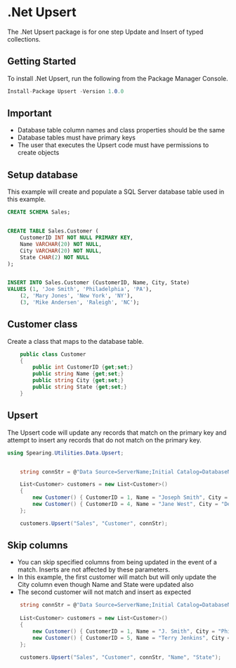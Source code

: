 # .Net Upsert
The .Net Upsert package is for one step Update and Insert of typed collections.


## Getting Started
To install .Net Upsert, run the following from the Package Manager Console.
```csharp
Install-Package Upsert -Version 1.0.0
```

## Important
* Database table column names and class properties should be the same
* Database tables must have primary keys
* The user that executes the Upsert code must have permissions to create objects

## Setup database
This example will create and populate a SQL Server database table used in this example.
```sql
CREATE SCHEMA Sales;


CREATE TABLE Sales.Customer (
	CustomerID INT NOT NULL PRIMARY KEY,
	Name VARCHAR(20) NOT NULL,
	City VARCHAR(20) NOT NULL,
	State CHAR(2) NOT NULL
);


INSERT INTO Sales.Customer (CustomerID, Name, City, State)
VALUES (1, 'Joe Smith', 'Philadelphia', 'PA'),
	(2, 'Mary Jones', 'New York', 'NY'),
	(3, 'Mike Andersen', 'Raleigh', 'NC');
```

## Customer class
Create a class that maps to the database table.
```csharp
    public class Customer
    {
        public int CustomerID {get;set;}
        public string Name {get;set;}
        public string City {get;set;}
        public string State {get;set;}
    }
```

## Upsert
The Upsert code will update any records that match on the primary key and attempt to insert any records that do not match on the primary key.
```csharp
using Spearing.Utilities.Data.Upsert;


    string connStr = @"Data Source=ServerName;Initial Catalog=DatabaseName;User Id=SomeUser; Password=password1;";

    List<Customer> customers = new List<Customer>()
    {
        new Customer() { CustomerID = 1, Name = "Joseph Smith", City = "Philadelphia", State = "PA" },
        new Customer() { CustomerID = 4, Name = "Jane West", City = "Denver", State = "CO" }
    };

    customers.Upsert("Sales", "Customer", connStr);
```

## Skip columns
* You can skip specified columns from being updated in the event of a match.  Inserts are not affected by these parameters.
* In this example, the first customer will match but will only update the City column even though Name and State were updated also
* The second customer will not match and insert as expected
```csharp
    string connStr = @"Data Source=ServerName;Initial Catalog=DatabaseName;User Id=SomeUser; Password=password1;";
    
    List<Customer> customers = new List<Customer>()
    {
        new Customer() { CustomerID = 1, Name = "J. Smith", City = "Philly", State = "XX" },
        new Customer() { CustomerID = 5, Name = "Terry Jenkins", City = "Los Angeles", State = "CA" }
    };

    customers.Upsert("Sales", "Customer", connStr, "Name", "State");  
```
